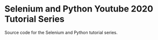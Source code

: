 # Selenium and Python Youtube 2020 Tutorial Series

Source code for the Selenium and Python tutorial series.

